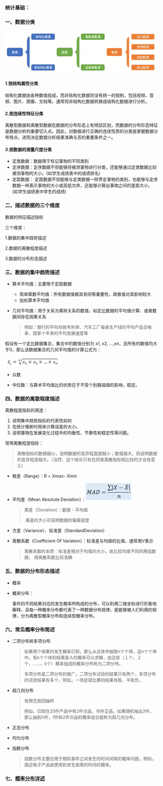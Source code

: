 ### 统计基础：

### 一、数据分类

![](https://github.com/Zoenamed/Learn-Data-mining/blob/master/img/1.webp)

#### 1.按结构属性分类

结构化数据由各种数值组成，而非结构化数据则没有统一的规制，包括视频、音频、图片、图像、文档等。通常将非结构化数据转换成结构化数据进行分析。

#### 2.按连续性特征分类

离散型数据和离散型数据在数据的分布形态上有明显区别，而数据的分布形态特征是数据分析的重要切入点。因此，对数据进行正确的连续性质的分类是掌握数据分布特点，进而决定数据分析结果准确与否的重要条件之一。

#### 3.按数据的测量尺度分类

- 定类数据：数据用于标记事物的不同类别
- 定序数据：定序数据不但能够将被测事物进行分类，还能够通过定类数据比较被测事物的大小。(如学生成绩表中的成绩排名)
- 定距数据： 定距数据不但能够与定类数据一样界定事物的类别，也能够与定序数据一样表示事物的大小或高低次序，还能够计算出事物之间的差距大小。(如学生成绩表中学生的成绩)



### 二、描述数据的三个维度

数据的特征描述指标

三个维度：

1.数据的集中趋势描述

2.数据的离散程度描述

3.数据的分布形态描述

### 三、数据的集中趋势描述

- 算术平均值：主要用于定距数据
  - 简单算数平均值：所有数据值都具有同等重要性，故极值对其影响较大
  - 加权算术平均值

- 几何平均值：用于关系为乘除关系的数值，如定比数据的平均值计算、或者数据间存在因果关系

  > 例如：银行的平均存款年利率、汽车工厂每条生产线的平均产品合格率、国家十年来的平均发展速度等

假设有一个定比数据集合，集合中的数值分别为 x1, x2, …,xn，且所有的数值均大于0，那么该数据集合的几何平均值的计算公式为：

![](https://github.com/Zoenamed/Learn-Data-mining/blob/master/img/2.png)

- 众数

- 中位数：与算术平均值比的优势在于不受个别极端值的影响，稳定。

### 四、数据的离散程度描述

离散程度指标的用途：

1. 说明集中趋势指标的代表性如何
2. 在统计推断时用来计算误差的大小。
3. 说明事物在发展变化过程中的均衡性、节奏性和稳定性等问题。

常用离散程度指标：

> 离散指标的数据越小，说明数据的变异程度就越小；数值越大，则说明数据的变异程度越大。（当然，这个结论只有在同类离散指标相比较时才会有意义）

- 极差（Range）：R = *Xmax*- *Xmin*
- 平均差（Mean Absolute Deviation）：![](https://github.com/Zoenamed/Learn-Data-mining/blob/master/img/3.webp)

  > 离差（Deviation）：数据 - 平均值
  >
  > ​						            离差的大小可说明数据的偏离程度

- 方差（Variance）、标准差（StandardDeviation）

- 离散系数（Coefficient Of Variation）：标准差与均值的比值，通常用V表示

  > 离散系数的本质：标准差相对于均值的大小，故比较均值不同的两组数据，								用离散系数比较准确

### 五、数据的分布形态描述

- 概率

- 概率分布：

  事件的不同结果对应的发生概率所构成的分布，可以利用二维坐标进行形象地解释，且每一种概率分布都代表了一种数据分布规律，是能够被人们利用的规律，分为离散型概率分布和连续型概率分布。

### 六、常见概率分布简述

- 二项分布和多项分布

  > 如果两个结果的发生概率已知，那么从总体中抽取n个个体，这n个个体中，有k个个体的结果是Ａ的概率可以求解，由这些（１个，２个，……，k个）概率组成的概率分布称为二项分布。
  >
  > 多项分布是二项分布的推广，二项分布试验的结果只有两个，多项分布的试验结果有多个，例如，一场足球比赛的结果有胜、平和负。

- 超几何分布

  > 有限无放回抽样
  >
  > 例如，已知在20件产品中有2件次品，18件正品，如果随机抽出3件，那么抽到0件，1件和2件次品的概率组合就称为超几何分布。

- 正态分布

- 均匀分布

- 指数分布

  > 指数分布主要应用于随机事件之间发生的时间间隔的概率问题。例如，描述电子产品由使用到发生故障的时间的概率。

### 七、[概率分布详述](https://github.com/Zoenamed/Learn-Data-mining/blob/master/2.EDA/%E9%9B%B6%E5%9F%BA%E7%A1%80%E7%BB%9F%E8%AE%A1%E5%85%A5%E9%97%A8/02%E6%A6%82%E7%8E%87%E5%88%86%E5%B8%83%E8%AF%A6%E8%BF%B0.md)
